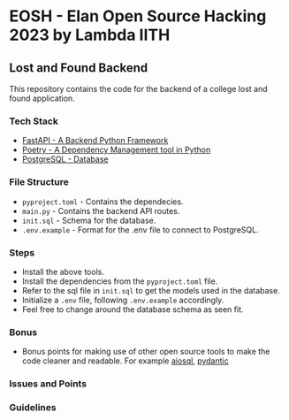 # EOSH - Elan Open Source Hacking 2023 by Lambda IITH

## Lost and Found Backend

This repository contains the code for the backend of a college lost and found application.

### Tech Stack

- [FastAPI - A Backend Python Framework](https://fastapi.tiangolo.com/?h=installation#installation)
- [Poetry - A Dependency Management tool in Python](https://python-poetry.org/docs/basic-usage/)
- [PostgreSQL - Database](https://www.postgresql.org)

### File Structure

- `pyproject.toml` - Contains the dependecies.
- `main.py` - Contains the backend API routes.
- `init.sql` - Schema for the database.
- `.env.example` - Format for the .env file to connect to PostgreSQL.

### Steps

- Install the above tools. </br>
- Install the dependencies from the `pyproject.toml` file. </br>
- Refer to the sql file in `init.sql` to get the models used in the database.
- Initialize a `.env` file, following `.env.example` accordingly.
- Feel free to change around the database schema as seen fit.

### Bonus

- Bonus points for making use of other open source tools to make the code cleaner and readable. For example [aiosql](https://nackjicholson.github.io/aiosql/), [pydantic](https://docs.pydantic.dev)

### Issues and Points

### Guidelines
